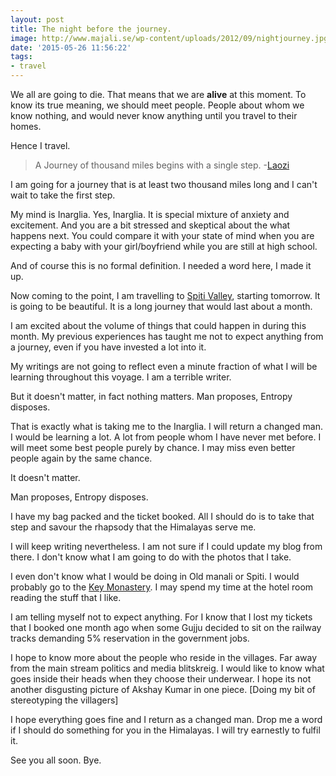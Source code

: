 ```yaml
---
layout: post
title: The night before the journey.
image: http://www.majali.se/wp-content/uploads/2012/09/nightjourney.jpg
date: '2015-05-26 11:56:22'
tags:
- travel
---
```


We all are going to die. That means that we are **alive** at this moment. To know its true meaning, we should meet people. People about whom we know nothing, and would never know anything until you travel to their homes.

Hence I travel.

>A Journey of thousand miles begins with a single step.
      -[Laozi](http://en.wiktionary.org/wiki/Laozi)
      

I am going for a journey that is at least two thousand miles long and I can't wait to take the first step. 

My mind is Inarglia. Yes, Inarglia. It is special mixture of anxiety and excitement. And you are a bit stressed and skeptical about the what happens next. You could compare it with your state of mind  when you are expecting a baby with your girl/boyfriend while you are still at high school.

And of course this is no formal definition. I needed a word here, I made it up.

Now coming to the point, I am travelling to [Spiti Valley](http://en.wikipedia.org/wiki/Spiti_Valley), starting tomorrow. It is going to be beautiful. It is a long journey that would last about a month. 

I am excited about the volume of things that could happen in during this month. My previous experiences has taught me not to expect anything from a journey, even if you have invested a lot into it.

My writings are not going to reflect even a minute fraction of what I will be learning throughout this voyage. I am a terrible writer. 

But it doesn't matter, in fact nothing matters. Man proposes, Entropy disposes.

That is exactly what is taking me to the Inarglia. I will return a changed man. I would be learning a lot. A lot from people whom I have never met before. I will meet some best people purely by chance. I may miss even better people again by the same chance.

It doesn't matter. 

Man proposes, Entropy disposes.

I have my bag packed and the ticket booked. All I should do is to take that step and savour the rhapsody that the Himalayas serve me.

I will keep writing nevertheless. I am not sure if I could update my blog from there. I don't know what I am going to do with the photos that I take. 

I even don't know what I would be doing in Old manali or Spiti. I would probably go to the [Key Monastery](http://en.wikipedia.org/wiki/Key_Monastery). I may spend my time at the hotel room reading the stuff that I like. 

I am telling myself not to expect anything. For I know that I lost my tickets that I booked one month ago when some Gujju decided to sit on the railway tracks demanding 5% reservation in the government jobs.

I hope to know more about the people who reside in the villages. Far away from the main stream politics and media blitskreig. I would like to know what goes inside their heads when they choose their underwear. I hope its not another disgusting picture of Akshay Kumar in one piece. [Doing my bit of stereotyping the villagers]

I hope everything goes fine and I return as a changed man. Drop me a word if I should do something for you in the Himalayas. I will try earnestly to fulfil it. 

See you all soon. Bye.
